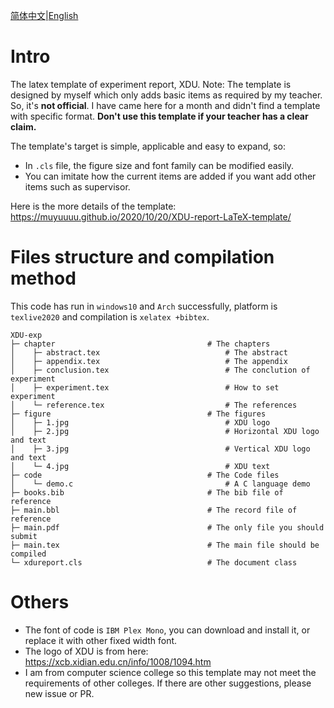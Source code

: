 [简体中文](https://github.com/muyuuuu/XDU-report-LaTeX-template/blob/main/README-zh.md)|[English](https://github.com/muyuuuu/XDU-report-LaTeX-template/blob/main/README.md)

# Intro

The latex template of experiment report, XDU. Note: The template is designed by myself which only adds basic items as required by my teacher. So, it's **not official**. I have came here for a month and didn't find a template with specific format. **Don't use this template if your teacher has a clear claim.**

The template's target is simple, applicable and easy to expand, so:

- In `.cls` file, the figure size and font family can be modified easily.
- You can imitate how the current items are added if you want add other items such as supervisor.

Here is the more details of the template: https://muyuuuu.github.io/2020/10/20/XDU-report-LaTeX-template/

# Files structure and compilation method

This code has run in `windows10` and `Arch` successfully, platform is `texlive2020` and compilation is `xelatex +bibtex`.

```
XDU-exp
├─ chapter                                  # The chapters
│    ├─ abstract.tex                            # The abstract
│    ├─ appendix.tex                            # The appendix
│    ├─ conclusion.tex                          # The conclution of experiment
│    ├─ experiment.tex                          # How to set experiment
│    └─ reference.tex                           # The references
├─ figure                                   # The figures
│    ├─ 1.jpg                                   # XDU logo
│    ├─ 2.jpg                                   # Horizontal XDU logo and text
│    ├─ 3.jpg                                   # Vertical XDU logo and text
│    └─ 4.jpg                                   # XDU text
├─ code                                     # The Code files
│    └─ demo.c                                  # A C language demo
├─ books.bib                                # The bib file of reference
├─ main.bbl                                 # The record file of reference
├─ main.pdf                                 # The only file you should submit
├─ main.tex                                 # The main file should be compiled
└─ xdureport.cls                            # The document class
```

# Others

- The font of code is `IBM Plex Mono`, you can download and install it, or replace it with other fixed width font.
- The logo of XDU is from here:  https://xcb.xidian.edu.cn/info/1008/1094.htm
- I am from computer science college so this template may not meet the requirements of other colleges. If there are other suggestions, please new issue or PR.
